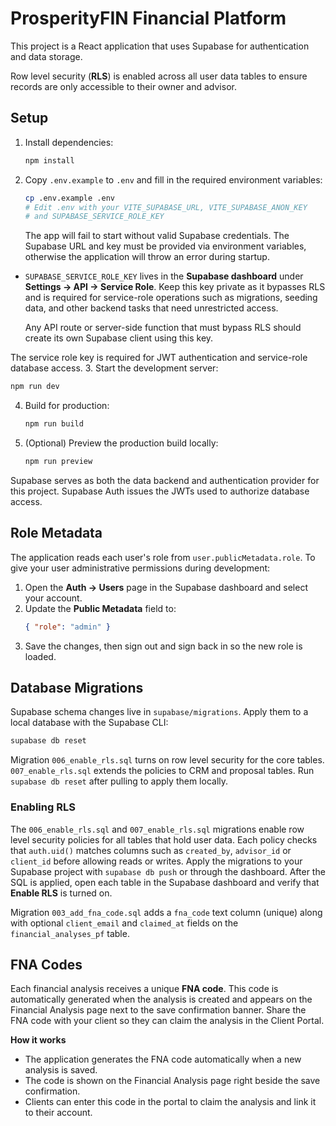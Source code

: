 # ProsperityFIN Financial Platform

This project is a React application that uses Supabase for authentication and data storage.

Row level security (**RLS**) is enabled across all user data tables to ensure records are only accessible to their owner and advisor.

## Setup

1. Install dependencies:
   ```bash
   npm install
   ```
2. Copy `.env.example` to `.env` and fill in the required environment variables:
   ```bash
   cp .env.example .env
   # Edit .env with your VITE_SUPABASE_URL, VITE_SUPABASE_ANON_KEY
   # and SUPABASE_SERVICE_ROLE_KEY
   ```
   The app will fail to start without valid Supabase credentials. The
   Supabase URL and key must be provided via environment variables, otherwise the
   application will throw an error during startup.

  * `SUPABASE_SERVICE_ROLE_KEY` lives in the **Supabase dashboard** under **Settings → API → Service Role**. Keep this key private as it bypasses RLS and is required for service-role operations such as migrations, seeding data, and other backend tasks that need unrestricted access.

    Any API route or server-side function that must bypass RLS should create its own Supabase client using this key.

The service role key is required for JWT authentication and service-role database access.
3. Start the development server:
   ```bash
   npm run dev
   ```
4. Build for production:
   ```bash
   npm run build
   ```
5. (Optional) Preview the production build locally:
   ```bash
   npm run preview
   ```

Supabase serves as both the data backend and authentication provider for this project. Supabase Auth issues the JWTs used to authorize database access.

## Role Metadata

The application reads each user's role from `user.publicMetadata.role`. To give
your user administrative permissions during development:

1. Open the **Auth → Users** page in the Supabase dashboard and select your account.
2. Update the **Public Metadata** field to:
   ```json
   { "role": "admin" }
   ```
3. Save the changes, then sign out and sign back in so the new role is loaded.

## Database Migrations

Supabase schema changes live in `supabase/migrations`. Apply them to a local database with the Supabase CLI:

```bash
supabase db reset
```
Migration `006_enable_rls.sql` turns on row level security for the core tables. `007_enable_rls.sql` extends the policies to CRM and proposal tables. Run `supabase db reset` after pulling to apply them locally.

### Enabling RLS

The `006_enable_rls.sql` and `007_enable_rls.sql` migrations enable row level security policies for all tables that hold user data. Each policy checks that `auth.uid()` matches columns such as `created_by`, `advisor_id` or `client_id` before allowing reads or writes. Apply the migrations to your Supabase project with `supabase db push` or through the dashboard. After the SQL is applied, open each table in the Supabase dashboard and verify that **Enable RLS** is turned on.

Migration `003_add_fna_code.sql` adds a `fna_code` text column (unique) along with optional `client_email` and `claimed_at` fields on the `financial_analyses_pf` table.

## FNA Codes

Each financial analysis receives a unique **FNA code**. This code is automatically generated when the analysis is created and appears on the Financial Analysis page next to the save confirmation banner. Share the FNA code with your client so they can claim the analysis in the Client Portal.

**How it works**

* The application generates the FNA code automatically when a new analysis is saved.
* The code is shown on the Financial Analysis page right beside the save confirmation.
* Clients can enter this code in the portal to claim the analysis and link it to their account.
